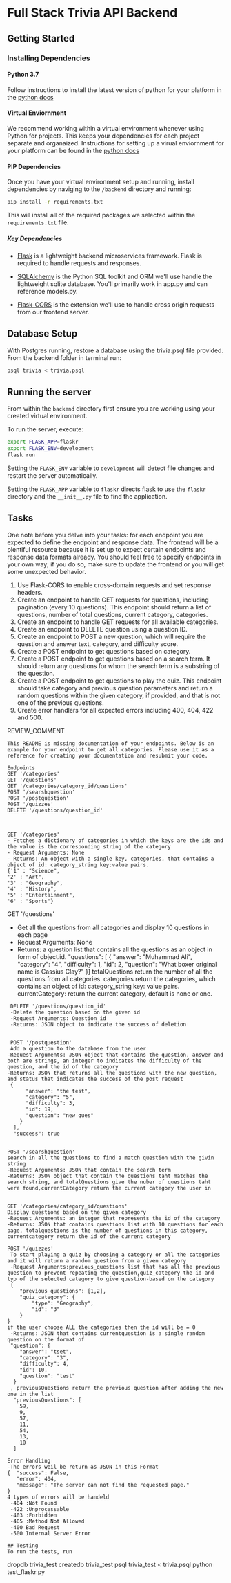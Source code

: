 # Full Stack Trivia API Backend

## Getting Started

### Installing Dependencies

#### Python 3.7

Follow instructions to install the latest version of python for your platform in the [python docs](https://docs.python.org/3/using/unix.html#getting-and-installing-the-latest-version-of-python)

#### Virtual Enviornment

We recommend working within a virtual environment whenever using Python for projects. This keeps your dependencies for each project separate and organaized. Instructions for setting up a virual enviornment for your platform can be found in the [python docs](https://packaging.python.org/guides/installing-using-pip-and-virtual-environments/)

#### PIP Dependencies

Once you have your virtual environment setup and running, install dependencies by naviging to the `/backend` directory and running:

```bash
pip install -r requirements.txt
```

This will install all of the required packages we selected within the `requirements.txt` file.

##### Key Dependencies

- [Flask](http://flask.pocoo.org/)  is a lightweight backend microservices framework. Flask is required to handle requests and responses.

- [SQLAlchemy](https://www.sqlalchemy.org/) is the Python SQL toolkit and ORM we'll use handle the lightweight sqlite database. You'll primarily work in app.py and can reference models.py. 

- [Flask-CORS](https://flask-cors.readthedocs.io/en/latest/#) is the extension we'll use to handle cross origin requests from our frontend server. 

## Database Setup
With Postgres running, restore a database using the trivia.psql file provided. From the backend folder in terminal run:
```bash
psql trivia < trivia.psql
```

## Running the server

From within the `backend` directory first ensure you are working using your created virtual environment.

To run the server, execute:

```bash
export FLASK_APP=flaskr
export FLASK_ENV=development
flask run
```

Setting the `FLASK_ENV` variable to `development` will detect file changes and restart the server automatically.

Setting the `FLASK_APP` variable to `flaskr` directs flask to use the `flaskr` directory and the `__init__.py` file to find the application. 

## Tasks

One note before you delve into your tasks: for each endpoint you are expected to define the endpoint and response data. The frontend will be a plentiful resource because it is set up to expect certain endpoints and response data formats already. You should feel free to specify endpoints in your own way; if you do so, make sure to update the frontend or you will get some unexpected behavior. 

1. Use Flask-CORS to enable cross-domain requests and set response headers. 
2. Create an endpoint to handle GET requests for questions, including pagination (every 10 questions). This endpoint should return a list of questions, number of total questions, current category, categories. 
3. Create an endpoint to handle GET requests for all available categories. 
4. Create an endpoint to DELETE question using a question ID. 
5. Create an endpoint to POST a new question, which will require the question and answer text, category, and difficulty score. 
6. Create a POST endpoint to get questions based on category. 
7. Create a POST endpoint to get questions based on a search term. It should return any questions for whom the search term is a substring of the question. 
8. Create a POST endpoint to get questions to play the quiz. This endpoint should take category and previous question parameters and return a random questions within the given category, if provided, and that is not one of the previous questions. 
9. Create error handlers for all expected errors including 400, 404, 422 and 500. 

REVIEW_COMMENT
```
This README is missing documentation of your endpoints. Below is an example for your endpoint to get all categories. Please use it as a reference for creating your documentation and resubmit your code. 

Endpoints
GET '/categories'
GET '/questions'
GET '/categories/category_id/questions'
POST '/searshquestion' 
POST '/postquestion'
POST '/quizzes'
DELETE '/questions/question_id'



GET '/categories'
- Fetches a dictionary of categories in which the keys are the ids and the value is the corresponding string of the category
- Request Arguments: None
- Returns: An object with a single key, categories, that contains a object of id: category_string key:value pairs. 
{'1' : "Science",
'2' : "Art",
'3' : "Geography",
'4' : "History",
'5' : "Entertainment",
'6' : "Sports"}

```
GET '/questions'
- Get all the questions from all categories and display 10 questions in each page 
- Request Arguments: None
- Returns: a question list that contains all the questions as an object in form of object.id.
"questions": [
    {
      "answer": "Muhammad Ali",
      "category": "4",
      "difficulty": 1,
      "id": 2,
      "question": "What boxer original name is Cassius Clay?"
    }]
 totalQuestions return the number of all the questions from all categories.
 categories return the categories, which contains an object of id: category_string key: value pairs. 
 currentCategory: return the current category, default is none or one.

```
 DELETE '/questions/question_id'
 -Delete the question based on the given id 
 -Request Arguments: Question id 
 -Returns: JSON object to indicate the success of deletion
 

 POST '/postquestion'
 Add a question to the database from the user 
-Request Arguments: JSON object that contains the question, answer and both are strings, an integer to indicates the difficulty of the question, and the id of the category
-Returns: JSON that returns all the questions with the new question, and status that indicates the success of the post request
 {
      "answer": "the test",
      "category": "5",
      "difficulty": 3,
      "id": 19,
      "question": "new ques"
    }
  ],
  "success": true


POST '/searshquestion' 
search in all the questions to find a match question with the givin string 
-Request Arguments: JSON that contain the search term
-Returns: JSON object that contain the questions taht matches the search string, and totalQuestions give the nuber of questions taht were found,currentCategory return the current category the user in


GET '/categories/category_id/questions'
Display questions based on the given category
-Request Arguments: an integer that represents the id of the category
-Returns: JSON that contains questions list with 10 questions for each page, totalquestions is the number of questions in this category, currentcategory return the id of the current category

POST '/quizzes'
 To start playing a quiz by choosing a category or all the categories  and it will return a random question from a given category
 -Request Arguments:previous_questions list that has all the previous question to prevent repeating the question,quiz_category the id and typ of the selected category to give question-based on the category
 {
	"previous_questions": [1,2],
	"quiz_category": {
		"type": "Geography",
		"id": "3"
	}
}
if the user choose ALL the categories then the id will be = 0
 -Returns: JSON that contains currentquestion is a single random question on the format of 
 "question": {
    "answer": "tset",
    "category": "3",
    "difficulty": 4,
    "id": 10,
    "question": "test"
  }
 , previousQuestions return the previous question after adding the new one in the list 
  "previousQuestions": [
    59,
    9,
    57,
    11,
    54,
    13,
    10
  ]

Error Handling 
-The errors weil be return as JSON in this Format 
{  "success": False, 
   "error": 404,
   "message": "The server can not find the requested page."
}
4 types of errors will be handeld 
 -404 :Not Found
 -422 :Unprocessable
 -403 :Forbidden
 -405 :Method Not Allowed
 -400 Bad Request 
 -500 Internal Server Error

## Testing
To run the tests, run
```
dropdb trivia_test
createdb trivia_test
psql trivia_test < trivia.psql
python test_flaskr.py
```